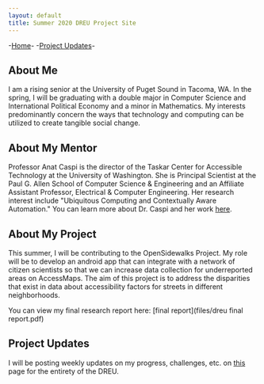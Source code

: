 ```yaml
---
layout: default
title: Summer 2020 DREU Project Site
---
```


 -[Home](/)-  -[Project Updates](blog.html)- 

## About Me

I am a rising senior at the University of Puget Sound in Tacoma, WA. In the spring, I will be graduating with a double major in Computer Science and International Political Economy and a minor in Mathematics. My interests predominantly concern the ways that technology and computing can be utilized to create tangible social change.

## About My Mentor

Professor Anat Caspi is the director of the Taskar Center for Accessible Technology at the University of Washington. She is Principal Scientist at the Paul G. Allen School of Computer Science & Engineering and an Affiliate Assistant Professor, Electrical & Computer Engineering. Her research interest include "Ubiquitous Computing and Contextually Aware Automation." You can learn more about Dr. Caspi and her work [here](https://tcat.cs.washington.edu/people/anat-caspi/).

## About My Project

This summer, I will be contributing to the OpenSidewalks Project. My role will be to develop an android app that can integrate with a network of citizen scientists so that we can increase data collection for underreported areas on AccessMaps. The aim of this project is to address the disparities that exist in data about accessibility factors for streets in different neighborhoods. 

You can view my final research report here: [final report](files/dreu final report.pdf)

## Project Updates
I will be posting weekly updates on my progress, challenges, etc. on [this](blog.html) page for the entirety of the DREU.
